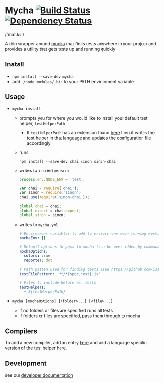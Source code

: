 # Mycha [![Build Status](https://travis-ci.org/Originate/mycha.svg?branch=master)](https://travis-ci.org/Originate/mycha) [![Dependency Status](https://david-dm.org/Originate/mycha.svg)](https://david-dm.org/Originate/mycha)

/'maɪ.kɑː/

A thin wrapper around [mocha](https://github.com/mochajs/mocha)
that finds tests anywhere in your project
and provides a utility that gets tests up and running quickly


## Install

* `npm install --save-dev mycha`
* add `./node_modules/.bin` to your PATH environment variable


## Usage

* `mycha install`
  * prompts you for where you would like to install your default test helper, `testHelperPath`
    * If `testHelperPath` has an extension found [here](src/compilers.coffee) then
      it writes the test helper in that language and updates the configuration file accordingly

  * runs
    ```
    npm install --save-dev chai sinon sinon-chai
    ```

  * writes to `testHelperPath`
    ```js
    process.env.NODE_ENV = 'test';

    var chai = require('chai');
    var sinon = require('sinon');
    chai.use(require('sinon-chai'));

    global.chai = chai;
    global.expect = chai.expect;
    global.sinon = sinon;
    ```

  * writes to `mycha.yml`
    ```yml
    # Environment variables to add to process.env when running mocha
    mochaEnv: {}

    # Default options to pass to mocha (can be overridden by command line options)
    mochaOptions:
      colors: true
      reporter: dot

    # Path patten used for finding tests (see https://github.com/isaacs/minimatch)
    testFilePattern: '**/*{spec,test}.js'

    # Files to include before all tests
    testHelpers:
      - #{testHelperPath}
    ```

* `mycha [mochaOptions] [<folder>...] [<file>...]`
  * if no folders or files are specified runs all tests
  * if folders or files are specified, pass them through to mocha


## Compilers

To add a new compiler, add an entry [here](src/compilers.coffee) and add a
language specific version of the test helper [here](scaffold).

## Development

see our [developer documentation](CONTRIBUTING.md)
